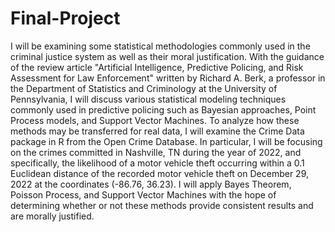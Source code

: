 # Final-Project
I will be examining some statistical methodologies commonly used in the criminal justice system as well as their moral justification. With the guidance of the review article "Artificial Intelligence, Predictive Policing, and Risk Assessment for Law Enforcement" written by Richard A. Berk, a professor in the Department of Statistics and Criminology at the University of Pennsylvania, I will discuss various statistical modeling techniques commonly used in predictive policing such as Bayesian approaches, Point Process models, and Support Vector Machines. To analyze how these methods may be transferred for real data, I will examine the Crime Data package in R from the Open Crime Database. In particular, I will be focusing on the crimes committed in Nashville, TN during the year of 2022, and specifically, the likelihood of a motor vehicle theft occurring within a 0.1 Euclidean distance of the recorded motor vehicle theft on December 29, 2022 at the coordinates (-86.76, 36.23). I will apply Bayes Theorem, Poisson Process, and Support Vector Machines with the hope of determining whether or not these methods provide consistent results and are morally justified.
